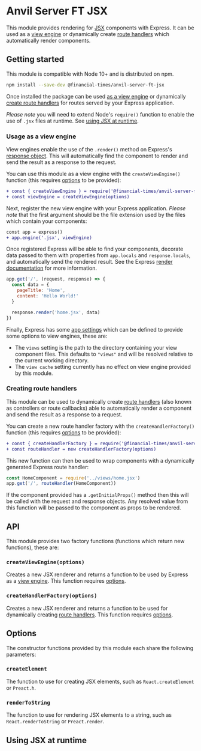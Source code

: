 # Anvil Server FT JSX

This module provides rendering for [JSX] components with Express. It can be used as a [view engine] or dynamically create [route handlers] which automatically render components.

[JSX]: https://jasonformat.com/wtf-is-jsx/
[view engine]: https://expressjs.com/en/guide/using-template-engines.html
[route handlers]: https://expressjs.com/en/guide/routing.html#route-handlers

## Getting started

This module is compatible with Node 10+ and is distributed on npm.

```sh
npm install --save-dev @financial-times/anvil-server-ft-jsx
```

Once installed the package can be used [as a view engine](#usage-as-a-view-engine) or dynamically [create route handlers](#creating-route-handlers) for routes served by your Express application.

_Please note_ you will need to extend Node's `require()` function to enable the use of `.jsx` files at runtime. See [using JSX at runtime](#using-jsx-at-runtime).

### Usage as a view engine

View engines enable the use of the `.render()` method on Express's [response object]. This will automatically find the component to render and send the result as a response to the request.

You can use this module as a view engine with the `createViewEngine()` function (this requires [options](#options) to be provided):

```diff
+ const { createViewEngine } = require('@financial-times/anvil-server-ft-jsx')
+ const viewEngine = createViewEngine(options)
```

Next, register the new view engine with your Express application. _Please note_ that the first argument should be the file extension used by the files which contain your components:

```diff
const app = express()
+ app.engine('.jsx', viewEngine)
```

Once registered Express will be able to find your components, decorate data passed to them with properties from `app.locals` and `response.locals`, and automatically send the rendered result. See the Express [render documentation] for more information.

```js
app.get('/', (request, response) => {
  const data = {
    pageTitle: 'Home',
    content: 'Hello World!'
  }

  response.render('home.jsx', data)
})
```

Finally, Express has some [app settings] which can be defined to provide some options to view engines, these are:

- The `views` setting is the path to the directory containing your view component files. This defaults to `"views"` and will be resolved relative to the current working directory.
- The `view cache` setting currently has no effect on view engine provided by this module.

[response object]: https://expressjs.com/en/4x/api.html#res
[render documentation]: https://expressjs.com/en/4x/api.html#res.render
[app settings]: https://expressjs.com/en/api.html#app.settings.table


### Creating route handlers

This module can be used to dynamically create [route handlers] (also known as controllers or route callbacks) able to automatically render a component and send the result as a response to a request.

You can create a new route handler factory with the `createHandlerFactory()` function  (this requires [options](#options) to be provided):

```diff
+ const { createHandlerFactory } = require('@financial-times/anvil-server-ft-jsx')
+ const routeHandler = new createHandlerFactory(options)
```

This new function can then be used to wrap components with a dynamically generated Express route handler:

```js
const HomeComponent = require('../views/home.jsx')
app.get('/', routeHandler(HomeComponent))
```

If the component provided has a `.getInitialProps()` method then this will be called with the request and response objects. Any resolved value from this function will be passed to the component as props to be rendered.


## API

This module provides two factory functions (functions which return new functions), these are:

### `createViewEngine(options)`

Creates a new JSX renderer and returns a function to be used by Express as a [view engine]. This function requires [options](#options).

### `createHandlerFactory(options)`

Creates a new JSX renderer and returns a function to be used for dynamically creating [route handlers]. This function requires [options](#options).


## Options

The constructor functions provided by this module each share the following parameters:

### `createElement`

The function to use for creating JSX elements, such as `React.createElement` or `Preact.h`.

### `renderToString`

The function to use for rendering JSX elements to a string, such as `React.renderToString` or `Preact.render`.


## Using JSX at runtime
